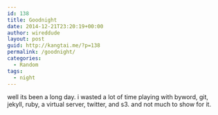 ```yaml
---
id: 138
title: Goodnight
date: 2014-12-21T23:20:19+00:00
author: wireddude
layout: post
guid: http://kangtai.me/?p=138
permalink: /goodnight/
categories:
  - Random
tags:
  - night
---
```

well its been a long day. i wasted a lot of time playing with byword, git, jekyll, ruby, a virtual server, twitter, and s3. and not much to show for it.